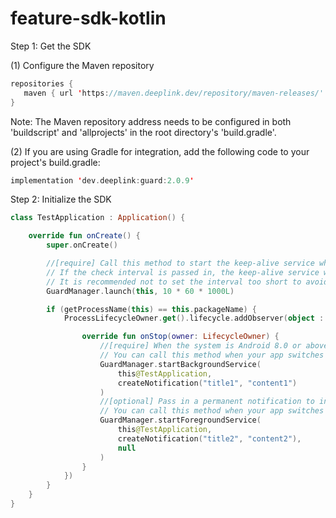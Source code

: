 # feature-sdk-kotlin

Step 1: Get the SDK

(1) Configure the Maven repository
```kotlin   
repositories {
   maven { url 'https://maven.deeplink.dev/repository/maven-releases/' }
}
```

Note: The Maven repository address needs to be configured in both 'buildscript' and 'allprojects' in the root directory's 'build.gradle'.

(2) If you are using Gradle for integration, add the following code to your project's build.gradle:
```kotlin
implementation 'dev.deeplink:guard:2.0.9'
```

Step 2: Initialize the SDK
```kotlin
class TestApplication : Application() {

    override fun onCreate() {
        super.onCreate()

        //[require] Call this method to start the keep-alive service when the application is created.
        // If the check interval is passed in, the keep-alive service will check whether the process is alive according to the passed interval.
        // It is recommended not to set the interval too short to avoid excessive power consumption.
        GuardManager.launch(this, 10 * 60 * 1000L)

        if (getProcessName(this) == this.packageName) {
            ProcessLifecycleOwner.get().lifecycle.addObserver(object : DefaultLifecycleObserver {

                override fun onStop(owner: LifecycleOwner) {
                    //[require] When the system is Android 8.0 or above, notifications need to be passed in to ensure that background services can run normally.
                    // You can call this method when your app switches to the background.
                    GuardManager.startBackgroundService(
                        this@TestApplication,
                        createNotification("title1", "content1")
                    )
                    //[optional] Pass in a permanent notification to increase the app process priority and ensure that the app is not killed as much as possible
                    // You can call this method when your app switches to the background.
                    GuardManager.startForegroundService(
                        this@TestApplication,
                        createNotification("title2", "content2"),
                        null
                    )
                }
            })
        }
    }
}
```